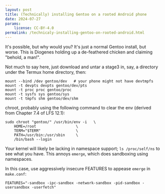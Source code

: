 ```yaml
---
layout: post
title: (Technically) installing Gentoo on a rooted Android phone
date: 2024-07-27
params:
    license: CC-BY-4.0
permalink: /technicaly-installing-gentoo-on-rooted-android.html
---
```


It's possible, but why would you? It's just a normal Gentoo install, but worse.
This is Diogenes holding up a de-feathered chicken and claiming "behold, a man!".

Not much to say here, just download and untar a stage3 in,
say, a directory under the Termux home directory, then:

```
mount --bind /dev gentoo/dev   # your phone might not have devtmpfs
mount -t devpts devpts gentoo/dev/pts
mount -t proc proc gentoo/proc
mount -t sysfs sys gentoo/sys
mount -t tmpfs shm gentoo/dev/shm
```

chroot, probably using the following command to clear the env
(derived from Chapter 7.4 of LFS 12.1):

```
sudo chroot "gentoo/" /usr/bin/env -i   \
    HOME=/root                  \
    TERM="$TERM"                \
    PATH=/usr/bin:/usr/sbin     \
    /bin/bash --login
```

Your kernel will likely be lacking in namespace support; `ls /proc/self/ns`
to see what you have. This annoys `emerge`, which does sandboxing using namespaces.

In this case, use aggressively insecure FEATURES to appease `emerge` in `make.conf`:

```
FEATURES="-sandbox -ipc-sandbox -network-sandbox -pid-sandbox -usersandbox -userfetch"
```
